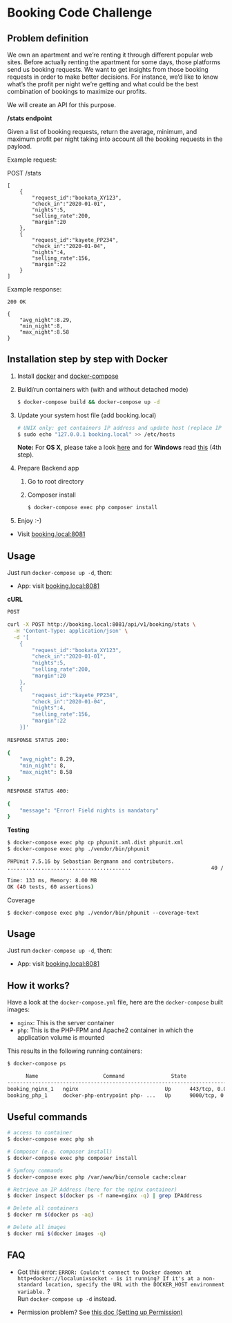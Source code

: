 Booking Code Challenge
==

Problem definition
---

We own an apartment and we’re renting it through different popular web sites. Before
actually renting the apartment for some days, those platforms send us booking requests. We
want to get insights from those booking requests in order to make better decisions. For
instance, we’d like to know what’s the profit per night we’re getting and what could be the
best combination of bookings to maximize our profits.

We will create an API for this purpose. 

**/stats endpoint**

Given a list of booking requests, return the average, minimum, and maximum profit per
night taking into account all the booking requests in the payload. 

Example request:

POST /stats
```
[
    {
        "request_id":"bookata_XY123",
        "check_in":"2020-01-01",
        "nights":5,
        "selling_rate":200,
        "margin":20
    },
    {
        "request_id":"kayete_PP234",
        "check_in":"2020-01-04",
        "nights":4,
        "selling_rate":156,
        "margin":22
    }
]
```
Example response:

```
200 OK

{
    "avg_night":8.29,
    "min_night":8,
    "max_night":8.58
}
```


## Installation step by step with Docker

1. Install [docker](https://docs.docker.com/compose/install/) and [docker-compose](https://docs.docker.com/compose/install/#install-compose)

2. Build/run containers with (with and without detached mode)

    ```bash
    $ docker-compose build && docker-compose up -d
    ```

3. Update your system host file (add booking.local)

    ```bash
    # UNIX only: get containers IP address and update host (replace IP according to your configuration) (on Windows, edit C:\Windows\System32\drivers\etc\hosts)
    $ sudo echo "127.0.0.1 booking.local" >> /etc/hosts
    ```

    **Note:** For **OS X**, please take a look [here](https://docs.docker.com/docker-for-mac/networking/) and for **Windows** read [this](https://docs.docker.com/docker-for-windows/#/step-4-explore-the-application-and-run-examples) (4th step).

4. Prepare Backend app

    1. Go to root directory
    2. Composer install

        ```bash
        $ docker-compose exec php composer install
        ```

5. Enjoy :-)

* Visit [booking.local:8081](http://booking.local:8081)  


## Usage

Just run `docker-compose up -d`, then:

* App: visit [booking.local:8081](http://booking.local:8081)  

**cURL**

```bash
POST

curl -X POST http://booking.local:8081/api/v1/booking/stats \
  -H 'Content-Type: application/json' \
  -d '[
    {
        "request_id":"bookata_XY123",
        "check_in":"2020-01-01",
        "nights":5,
        "selling_rate":200,
        "margin":20
    },
    {
        "request_id":"kayete_PP234",
        "check_in":"2020-01-04",
        "nights":4,
        "selling_rate":156,
        "margin":22
    }]'
  
RESPONSE STATUS 200:    
                                                             
{
    "avg_night": 8.29,
    "min_night": 8,
    "max_night": 8.58
}

RESPONSE STATUS 400:   
                                                              
{
    "message": "Error! Field nights is mandatory"
}
```

**Testing**

```bash
$ docker-compose exec php cp phpunit.xml.dist phpunit.xml 
$ docker-compose exec php ./vendor/bin/phpunit

PHPUnit 7.5.16 by Sebastian Bergmann and contributors.
........................................                          40 / 40 (100%)

Time: 133 ms, Memory: 8.00 MB
OK (40 tests, 60 assertions)
```

Coverage
```
$ docker-compose exec php ./vendor/bin/phpunit --coverage-text
```

## Usage

Just run `docker-compose up -d`, then:

* App: visit [booking.local:8081](http://booking.local:8081)  

## How it works?

Have a look at the `docker-compose.yml` file, here are the `docker-compose` built images:

* `nginx`: This is the server container
* `php`: This is the PHP-FPM and Apache2 container in which the application volume is mounted

This results in the following running containers:

```bash
$ docker-compose ps 

      Name                     Command               State                Ports              
---------------------------------------------------------------------------------------------
booking_nginx_1   nginx                            Up      443/tcp, 0.0.0.0:8081->80/tcp   
booking_php_1     docker-php-entrypoint php- ...   Up      9000/tcp, 0.0.0.0:9001->9001/tcp

```

## Useful commands

```bash
# access to container
$ docker-compose exec php sh

# Composer (e.g. composer install)
$ docker-compose exec php composer install

# Symfony commands
$ docker-compose exec php /var/www/bin/console cache:clear 

# Retrieve an IP Address (here for the nginx container)
$ docker inspect $(docker ps -f name=nginx -q) | grep IPAddress

# Delete all containers
$ docker rm $(docker ps -aq)

# Delete all images
$ docker rmi $(docker images -q)
```

## FAQ

* Got this error: `ERROR: Couldn't connect to Docker daemon at http+docker://localunixsocket - is it running?
If it's at a non-standard location, specify the URL with the DOCKER_HOST environment variable.` ?  
Run `docker-compose up -d` instead.

* Permission problem? See [this doc (Setting up Permission)](http://symfony.com/doc/current/book/installation.html#checking-symfony-application-configuration-and-setup)